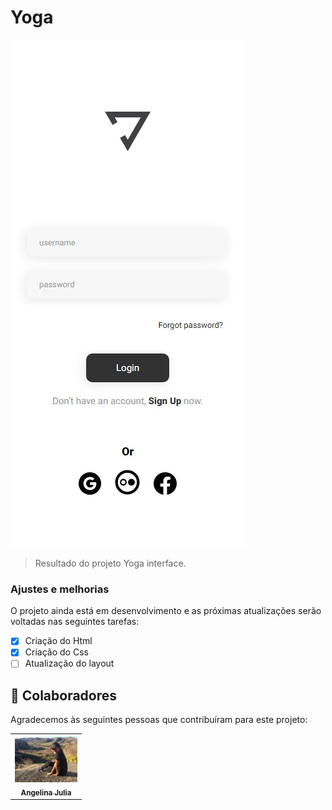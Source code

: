 # Yoga

<img src="./assets/yoga.jpeg" alt="exemplo imagem">

> Resultado do projeto Yoga interface.

### Ajustes e melhorias

O projeto ainda está em desenvolvimento e as próximas atualizações serão voltadas nas seguintes tarefas:

- [x] Criação do Html
- [x] Criação do Css
- [ ] Atualização do layout

## 🤝 Colaboradores

Agradecemos às seguintes pessoas que contribuíram para este projeto:

<table>
  <tr>
    <td align="center">
      <a href="#">
        <img src="./assets/Jula.jpg" width="100px;" alt="Foto da Angelina Julia no GitHub"/><br>
        <sub>
          <b>Angelina Julia</b>
        </sub>
      </a>
    </td>
    
  </tr>
</table>




 
